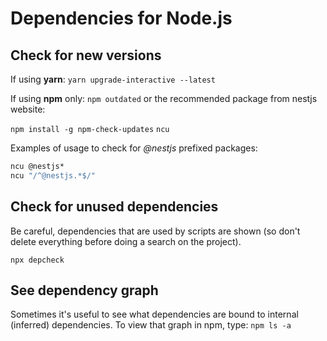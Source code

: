 # Dependencies for Node.js


## Check for new versions
If using **yarn**:
`yarn upgrade-interactive --latest`

If using **npm** only:
`npm outdated`
or the recommended package from nestjs website:

`npm install -g npm-check-updates`
`ncu`

Examples of usage to check for *@nestjs* prefixed packages:
```cmd
ncu @nestjs*
ncu "/^@nestjs.*$/"
```

## Check for unused dependencies

Be careful, dependencies that are used by scripts are shown (so don't delete everything before doing a search on the project).

`npx depcheck`

## See dependency graph

Sometimes it's useful to see what dependencies are bound to internal (inferred) dependencies.
To view that graph in npm, type: `npm ls -a`
